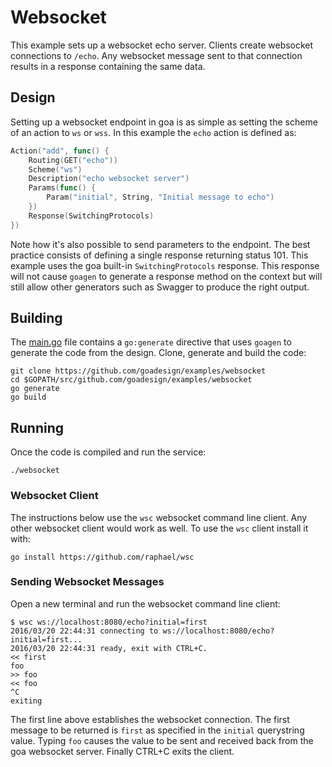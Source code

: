 # Websocket

This example sets up a websocket echo server. Clients create websocket connections to `/echo`. Any
websocket message sent to that connection results in a response containing the same data.

## Design

Setting up a websocket endpoint in goa is as simple as setting the scheme of an action to `ws` or
`wss`. In this example the `echo` action is defined as:
```go
Action("add", func() {
	Routing(GET("echo"))
	Scheme("ws")
	Description("echo websocket server")
	Params(func() {
		Param("initial", String, "Initial message to echo")
	})
	Response(SwitchingProtocols)
})
```
Note how it's also possible to send parameters to the endpoint.
The best practice consists of defining a single response returning status 101. This example uses
the goa built-in `SwitchingProtocols` response. This response will not cause `goagen` to generate
a response method on the context but will still allow other generators such as Swagger to produce
the right output.

## Building

The [main.go](main.go) file contains a `go:generate` directive that uses `goagen` to generate the
code from the design. Clone, generate and build the code:
```
git clone https://github.com/goadesign/examples/websocket
cd $GOPATH/src/github.com/goadesign/examples/websocket
go generate
go build
```

## Running

Once the code is compiled and run the service:
```
./websocket
```

### Websocket Client

The instructions below use the `wsc` websocket command line client. Any other websocket client
would work as well. To use the `wsc` client install it with:
```
go install https://github.com/raphael/wsc
```

### Sending Websocket Messages

Open a new terminal and run the websocket command line client:
```
$ wsc ws://localhost:8080/echo?initial=first
2016/03/20 22:44:31 connecting to ws://localhost:8080/echo?initial=first...
2016/03/20 22:44:31 ready, exit with CTRL+C.
<< first
foo
>> foo
<< foo
^C
exiting
```
The first line above establishes the websocket connection. The first message to be returned is
`first` as specified in the `initial` querystring value. Typing `foo` causes the value to be sent
and received back from the goa websocket server. Finally CTRL+C exits the client.
